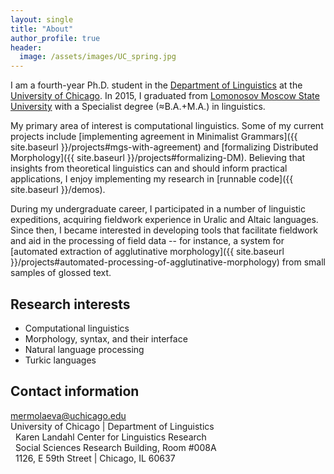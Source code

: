 ```yaml
---
layout: single
title: "About"
author_profile: true
header:
  image: /assets/images/UC_spring.jpg
---
```


I am a fourth-year Ph.D. student in the [Department of Linguistics](http://linguistics.uchicago.edu/) at the [University of Chicago](http://www.uchicago.edu/). In 2015, I graduated from [Lomonosov Moscow State University](http://www.msu.ru/en/) with a Specialist degree (≈B.A.+M.A.) in linguistics.

My primary area of interest is computational linguistics. Some of my current projects include [implementing agreement in Minimalist Grammars]({{ site.baseurl }}/projects#mgs-with-agreement) and [formalizing Distributed Morphology]({{ site.baseurl }}/projects#formalizing-DM). Believing that insights from theoretical linguistics can and should inform practical applications, I enjoy implementing my research in [runnable code]({{ site.baseurl }}/demos).

During my undergraduate career, I participated in a number of linguistic expeditions, acquiring fieldwork experience in Uralic and Altaic languages. Since then, I became interested in developing tools that facilitate fieldwork and aid in the processing of field data -- for instance, a system for [automated extraction of agglutinative morphology]({{ site.baseurl }}/projects#automated-processing-of-agglutinative-morphology) from small samples of glossed text.

## Research interests
* Computational linguistics
* Morphology, syntax, and their interface
* Natural language processing
* Turkic languages

## Contact information
<i class="fa fa-envelope-o fa-fw"></i> [mermolaeva@uchicago.edu](mailto:mermolaeva@uchicago.edu)  
<i class="fa fa-university fa-fw"></i> University of Chicago | Department of Linguistics  
<i class="fa fa-fw">&nbsp;</i> Karen Landahl Center for Linguistics Research  
<i class="fa fa-fw">&nbsp;</i> Social Sciences Research Building, Room #008A  
<i class="fa fa-fw">&nbsp;</i> 1126, E 59th Street | Chicago, IL 60637
